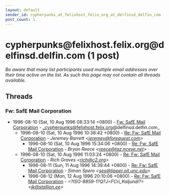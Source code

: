 ```yaml
---
layout: default
sender_id: cypherpunks_at_felixhost_felix_org_at_delfinsd_delfin_com
post_count: 1
---
```


# cypherpunks<span>@</span>felixhost.felix.org<span>@</span>delfinsd.delfin.com (1 post)

_Be aware that many list participants used multiple email addresses over their time active on the list. As such this page may not contain all threads available._

## Threads

### Fw: SafE Mail Corporation
+ 1996-08-10 (Sat, 10 Aug 1996 08:33:14 +0800) - [Fw: SafE Mail Corporation](/archive/1996/08/5ccfa164a989c0aed236f9a182e98994c24630c5784a430c444b9af62d597ec1) - _cypherpunks@felixhost.felix.org@delfinsd.delfin.com_
  + 1996-08-10 (Sat, 10 Aug 1996 10:38:42 +0800) - [Re: Fw: SafE Mail Corporation](/archive/1996/08/5913018adc9bcfc218f3380913d7b49a83715f24d0dd19c45654e6e9c5e2da81) - _Jeremey Barrett \<jeremey@forequest.com\>_
    + 1996-08-10 (Sat, 10 Aug 1996 15:34:06 +0800) - [Re: Fw: SafE Mail Corporation](/archive/1996/08/311df9716cce7f775fa92f1aacf3248c738558d4fbe4cd212e3927382867f0ab) - _Bryan Reece \<reece@taz.nceye.net\>_
  + 1996-08-10 (Sat, 10 Aug 1996 11:03:24 +0800) - [Re: Fw: SafE Mail Corporation](/archive/1996/08/7ea67df9edbc1f1ab91a781a7bd15c5759b3cf379639c423ad247f5a588fe9f8) - _Rich Graves \<rich@c2.org\>_
    + 1996-08-11 (Sun, 11 Aug 1996 14:39:44 +0800) - [Re: Fw: SafE Mail Corporation](/archive/1996/08/c9e2a73df995e0e42c409be1483dd36652113398bc59938dcf0fbf157b7f6bc4) - _Simon Spero \<ses@tipper.oit.unc.edu\>_
    + 1996-08-12 (Mon, 12 Aug 1996 20:10:06 +0800) - [Re: Fw: SafE Mail Corporation](/archive/1996/08/386e32842b4cf73f7692620ad0eee62695338e4091e673a0f29bc5615d1879c8) - _=?ISO-8859-1?Q?J=FCri_Kaljundi?= \<jk@stallion.ee\>_

